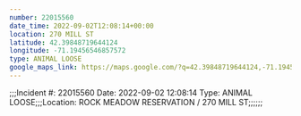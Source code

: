 ```yaml
---
number: 22015560
date_time: 2022-09-02T12:08:14+00:00
location: 270 MILL ST
latitude: 42.39848719644124
longitude: -71.19456546857572
type: ANIMAL LOOSE
google_maps_link: https://maps.google.com/?q=42.39848719644124,-71.19456546857572
---
```


;;;Incident #: 22015560  Date: 2022-09-02 12:08:14   Type: ANIMAL LOOSE;;;Location: ROCK MEADOW RESERVATION / 270 MILL ST;;;;;;
